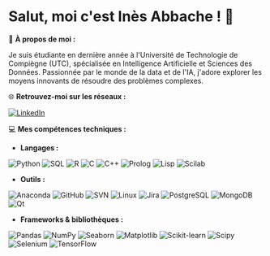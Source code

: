 # Salut, moi c'est Inès Abbache ! 👋

💫 **À propos de moi :**  

Je suis étudiante en dernière année à l'Université de Technologie de Compiègne (UTC), spécialisée en Intelligence Artificielle et Sciences des Données. Passionnée par le monde de la data et de l'IA, j'adore explorer les moyens innovants de résoudre des problèmes complexes.

🌐 **Retrouvez-moi sur les réseaux :**  

[![LinkedIn](https://img.shields.io/badge/-LINKEDIN-0077B5?style=for-the-badge&logo=linkedin&logoColor=white)](https://www.linkedin.com/in/in%C3%A8s-abbache-9a8217268/)

💻 **Mes compétences techniques :**  
- **Langages :**
  
![Python](https://img.shields.io/badge/python-3670A0?style=for-the-badge&logo=python&logoColor=ffdd54)
![SQL](https://img.shields.io/badge/SQL-4479A1?style=for-the-badge&logo=postgresql&logoColor=white)
![R](https://img.shields.io/badge/r-%23276DC3.svg?style=for-the-badge&logo=r&logoColor=white)
![C](https://img.shields.io/badge/c-%2300599C.svg?style=for-the-badge&logo=c&logoColor=white)
![C++](https://img.shields.io/badge/c++-%2300599C.svg?style=for-the-badge&logo=c%2B%2B&logoColor=white)
![Prolog](https://img.shields.io/badge/Prolog-%231F6C8C.svg?style=for-the-badge&logo=prolog&logoColor=white)
![Lisp](https://img.shields.io/badge/Lisp-%237C4DFF.svg?style=for-the-badge&logo=lisp&logoColor=white)
![Scilab](https://img.shields.io/badge/Scilab-%23000000.svg?style=for-the-badge&logo=scilab&logoColor=white)



- **Outils :**
  
![Anaconda](https://img.shields.io/badge/Anaconda-%2344A833.svg?style=for-the-badge&logo=anaconda&logoColor=white)
![GitHub](https://img.shields.io/badge/GitHub-%23121011.svg?style=for-the-badge&logo=github&logoColor=white)
![SVN](https://img.shields.io/badge/SVN-%23000000.svg?style=for-the-badge&logo=subversion&logoColor=white)
![Linux](https://img.shields.io/badge/Linux-FCC624?style=for-the-badge&logo=linux&logoColor=black)
![Jira](https://img.shields.io/badge/Jira-0052CC?style=for-the-badge&logo=jira&logoColor=white)
![PostgreSQL](https://img.shields.io/badge/PostgreSQL-336791?style=for-the-badge&logo=postgresql&logoColor=white)
![MongoDB](https://img.shields.io/badge/MongoDB-47A248?style=for-the-badge&logo=mongodb&logoColor=white)
![Qt](https://img.shields.io/badge/Qt-41CD52?style=for-the-badge&logo=qt&logoColor=white)


- **Frameworks & bibliothèques :**
  
![Pandas](https://img.shields.io/badge/Pandas-150458?style=for-the-badge&logo=pandas&logoColor=white)
![NumPy](https://img.shields.io/badge/NumPy-013243?style=for-the-badge&logo=numpy&logoColor=white)
![Seaborn](https://img.shields.io/badge/Seaborn-0058A3?style=for-the-badge&logo=seaborn&logoColor=white)
![Matplotlib](https://img.shields.io/badge/Matplotlib-005C8A?style=for-the-badge&logo=matplotlib&logoColor=white)
![Scikit-learn](https://img.shields.io/badge/Scikit--learn-F7931E?style=for-the-badge&logo=scikit-learn&logoColor=white)
![Scipy](https://img.shields.io/badge/SciPy-8C8C8C?style=for-the-badge&logo=scipy&logoColor=white)
![Selenium](https://img.shields.io/badge/Selenium-43B02A?style=for-the-badge&logo=selenium&logoColor=white)
![TensorFlow](https://img.shields.io/badge/TensorFlow-FF6F00?style=for-the-badge&logo=tensorflow&logoColor=white)


